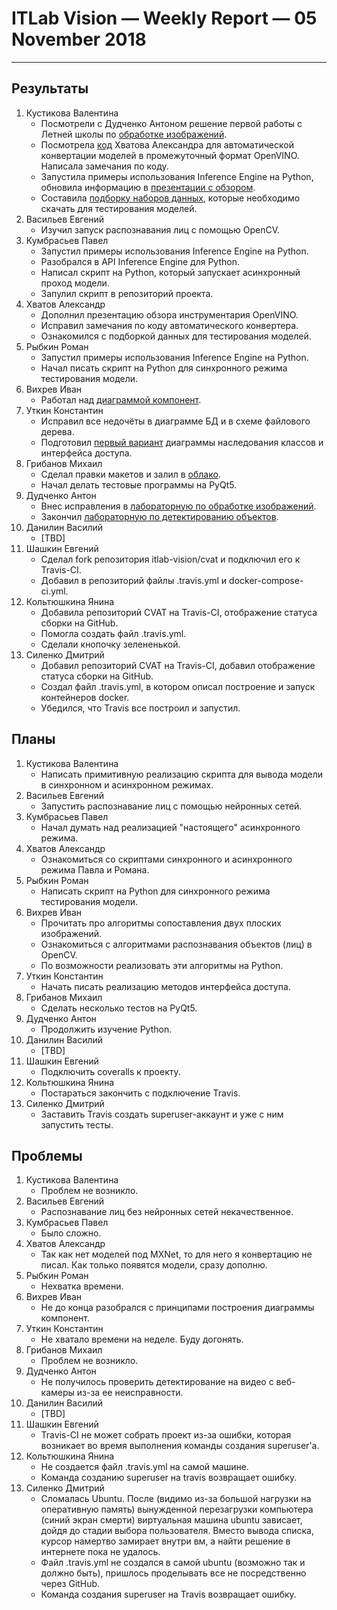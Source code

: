 ﻿# ITLab Vision — Weekly Report — 05 November 2018

----------------

## Результаты

  1. Кустикова Валентина
     - Посмотрели с Дудченко Антоном решение первой работы
       с Летней школы по [обработке изображений][opencv-labs-python].
     - Посмотрела [код][converter] Хватова Александра для автоматической
       конвертации моделей в промежуточный формат OpenVINO. Написала
       замечания по коду.
     - Запустила примеры использования Inference Engine на Python,
       обновила информацию в [презентации с обзором][openvino-overview].
     - Составила [подборку наборов данных][test-datasets], которые
       необходимо скачать для тестирования моделей.
  1. Васильев Евгений
     - Изучил запуск распознавания лиц с помощью OpenCV.
  1. Кумбрасьев Павел
     - Запустил примеры использования Inference Engine на Python.
     - Разобрался в API Inference Engine для Python.
     - Написал скрипт на Python, который запускает асинхронный проход
       модели.
     - Запулил скрипт в репозиторий проекта.
  1. Хватов Александр
     - Дополнил презентацию обзора инструментария OpenVINO.
     - Исправил замечания по коду автоматического конвертера.
     - Ознакомился с подборкой данных для тестирования моделей.
  1. Рыбкин Роман
     - Запустил примеры использования Inference Engine на Python.
     - Начал писать скрипт на Python для синхронного режима тестирования модели.
  1. Вихрев Иван
     - Работал над [диаграммой компонент][openvino-gdrive].
  1. Уткин Константин
     - Исправил все недочёты в диаграмме БД и в схеме файлового дерева.
     - Подготовил [первый вариант][openvino-gdrive] диаграммы наследования классов и интерфейса доступа.
  1. Грибанов Михаил
     - Сделал правки макетов и залил в [облако][smart-library-windows].
     - Начал делать тестовые программы на PyQt5.
  1. Дудченко Антон
     - Внес исправления в [лабораторную по обработке изображений][opencv-python-imgproc].
     - Закончил [лабораторную по детектированию объектов][opencv-python-objdetection].
  1. Данилин Василий
     - [TBD]
  1. Шашкин Евгений
     - Сделал fork репозитория itlab-vision/cvat и подключил его к Travis-CI.
     - Добавил в репозиторий файлы .travis.yml и docker-compose-ci.yml.
  1. Кольтюшкина Янина
     - Добавила репозиторий CVAT на Travis-CI, отображение
	   статуса сборки на GitHub.
     - Помогла создать файл .travis.yml.
     - Сделали кнопочку зелененькой.
  1. Силенко Дмитрий
     - Добавил репозиторий CVAT на Travis-CI, добавил отображение
	   статуса сборки на GitHub.
     - Создал файл .travis.yml, в котором описал построение
	   и запуск контейнеров docker.
     - Убедился, что Travis все построил и запустил.

## Планы

  1. Кустикова Валентина
     - Написать примитивную реализацию скрипта для вывода
       модели в синхронном и асинхронном режимах.
  1. Васильев Евгений
     - Запустить распознавание лиц с помощью нейронных сетей.
  1. Кумбрасьев Павел
     - Начал думать над реализацией "настоящего" асинхронного
       режима.
  1. Хватов Александр
     - Ознакомиться со скриптами синхронного и асинхронного
	   режима Павла и Романа. 
  1. Рыбкин Роман
     - Написать скрипт на Python для синхронного режима тестирования модели.
  1. Вихрев Иван
     - Прочитать про алгоритмы сопоставления двух плоских изображений.
     - Ознакомиться с алгоритмами распознавания объектов (лиц) в OpenCV.
     - По возможности реализовать эти алгоритмы на Python.
  1. Уткин Константин
     - Начать писать реализацию методов интерфейса доступа.
  1. Грибанов Михаил
     - Сделать несколько тестов на PyQt5.
  1. Дудченко Антон
     - Продолжить изучение Python.
  1. Данилин Василий
     - [TBD]
  1. Шашкин Евгений
     - Подключить coveralls к проекту.
  1. Кольтюшкина Янина
     - Постараться закончить с подключение Travis.
  1. Силенко Дмитрий
     - Заставить Travis создать superuser-аккаунт и уже
	   с ним запустить тесты.
     

## Проблемы

  1. Кустикова Валентина
     - Проблем не возникло.
  1. Васильев Евгений
     - Распознавание лиц без нейронных сетей некачественное.
  1. Кумбрасьев Павел
     - Было сложно.
  1. Хватов Александр
     - Так как нет моделей под MXNet, то для него я конвертацию не писал.
       Как только появятся модели, сразу дополню.
  1. Рыбкин Роман
     - Нехватка времени.
  1. Вихрев Иван
     - Не до конца разобрался с принципами построения диаграммы компонент.
  1. Уткин Константин
     - Не хватало времени на неделе. Буду догонять.
  1. Грибанов Михаил
     - Проблем не возникло.
  1. Дудченко Антон
     - Не получилось проверить детектирование на видео с веб-камеры
	   из-за ее неисправности.
  1. Данилин Василий
     - [TBD]
  1. Шашкин Евгений
     - Travis-CI не может собрать проект из-за ошибки, которая возникает
	   во время выполнения команды создания superuser'a.
  1. Кольтюшкина Янина
     - Не создается файл .travis.yml на самой машине.
     - Команда созданию superuser на travis возвращает ошибку.
  1. Силенко Дмитрий
     - Сломалась Ubuntu. После (видимо из-за большой нагрузки
	   на оперативную память) вынужденной перезагрузки компьютера
	   (синий экран смерти) виртуальная машина ubuntu зависает,
	   дойдя до стадии выбора пользователя. Вместо вывода списка, курсор
       намертво замирает внутри вм, а найти решение в интернете
	   пока не удалось.
     - Файл .travis.yml не создался в самой ubuntu (возможно так
	   и должно быть), пришлось проделывать все не посредственно
	   через GitHub.
     - Команда создания superuser на Travis возвращает ошибку.


<!-- LINKS -->
[test-datasets]: https://docs.google.com/spreadsheets/d/1EUf25F0w1_5PZLj4o44dlE3zWIXVSvOJZmVhS9RjIww/edit?usp=sharing
[opencv-labs-python]: https://github.com/IsinZ/OpenCV_labs
[converter]: https://github.com/KchnKchn/openvino-dl-benchmark/blob/work/src/converter.py
[openvino-overview]: https://drive.google.com/open?id=1CFc8yUkF6bAYRmoH3APqCzy000cMYtP8
[opencv-python-imgproc]: https://github.com/IsinZ/OpenCV_lab1/pull/1
[opencv-python-objdetection]: https://github.com/IsinZ/OpenCV_Lab2/pull/1
[openvino-gdrive]: https://drive.google.com/drive/folders/1TYyvUiU_d-_BnM_mYm5p-2dNk-co4UCw
[smart-library-windows]: https://drive.google.com/drive/folders/14zOB-1y1qUEqpvaK_RwmI4lmGuqW0DBD
